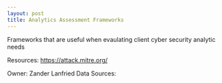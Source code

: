 ```yaml
---
layout: post
title: Analytics Assessment Frameworks
---
```

Frameworks that are useful when evaulating client cyber security analytic needs

Resources: <https://attack.mitre.org/>

Owner: Zander Lanfried
Data Sources:
